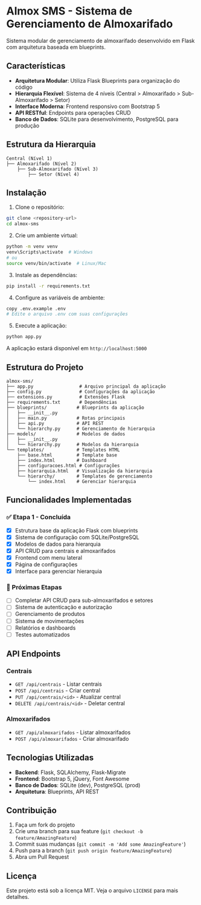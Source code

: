 # Almox SMS - Sistema de Gerenciamento de Almoxarifado

Sistema modular de gerenciamento de almoxarifado desenvolvido em Flask com arquitetura baseada em blueprints.

## Características

- **Arquitetura Modular**: Utiliza Flask Blueprints para organização do código
- **Hierarquia Flexível**: Sistema de 4 níveis (Central > Almoxarifado > Sub-Almoxarifado > Setor)
- **Interface Moderna**: Frontend responsivo com Bootstrap 5
- **API RESTful**: Endpoints para operações CRUD
- **Banco de Dados**: SQLite para desenvolvimento, PostgreSQL para produção

## Estrutura da Hierarquia

```
Central (Nível 1)
├── Almoxarifado (Nível 2)
    ├── Sub-Almoxarifado (Nível 3)
        ├── Setor (Nível 4)
```

## Instalação

1. Clone o repositório:
```bash
git clone <repository-url>
cd almox-sms
```

2. Crie um ambiente virtual:
```bash
python -m venv venv
venv\Scripts\activate  # Windows
# ou
source venv/bin/activate  # Linux/Mac
```

3. Instale as dependências:
```bash
pip install -r requirements.txt
```

4. Configure as variáveis de ambiente:
```bash
copy .env.example .env
# Edite o arquivo .env com suas configurações
```

5. Execute a aplicação:
```bash
python app.py
```

A aplicação estará disponível em `http://localhost:5000`

## Estrutura do Projeto

```
almox-sms/
├── app.py                 # Arquivo principal da aplicação
├── config.py              # Configurações da aplicação
├── extensions.py          # Extensões Flask
├── requirements.txt       # Dependências
├── blueprints/           # Blueprints da aplicação
│   ├── __init__.py
│   ├── main.py           # Rotas principais
│   ├── api.py            # API REST
│   └── hierarchy.py      # Gerenciamento de hierarquia
├── models/               # Modelos de dados
│   ├── __init__.py
│   └── hierarchy.py      # Modelos da hierarquia
└── templates/            # Templates HTML
    ├── base.html         # Template base
    ├── index.html        # Dashboard
    ├── configuracoes.html # Configurações
    ├── hierarquia.html   # Visualização da hierarquia
    └── hierarchy/        # Templates de gerenciamento
        └── index.html    # Gerenciar hierarquia
```

## Funcionalidades Implementadas

### ✅ Etapa 1 - Concluída
- [x] Estrutura base da aplicação Flask com blueprints
- [x] Sistema de configuração com SQLite/PostgreSQL
- [x] Modelos de dados para hierarquia
- [x] API CRUD para centrais e almoxarifados
- [x] Frontend com menu lateral
- [x] Página de configurações
- [x] Interface para gerenciar hierarquia

### 🔄 Próximas Etapas
- [ ] Completar API CRUD para sub-almoxarifados e setores
- [ ] Sistema de autenticação e autorização
- [ ] Gerenciamento de produtos
- [ ] Sistema de movimentações
- [ ] Relatórios e dashboards
- [ ] Testes automatizados

## API Endpoints

### Centrais
- `GET /api/centrais` - Listar centrais
- `POST /api/centrais` - Criar central
- `PUT /api/centrais/<id>` - Atualizar central
- `DELETE /api/centrais/<id>` - Deletar central

### Almoxarifados
- `GET /api/almoxarifados` - Listar almoxarifados
- `POST /api/almoxarifados` - Criar almoxarifado

## Tecnologias Utilizadas

- **Backend**: Flask, SQLAlchemy, Flask-Migrate
- **Frontend**: Bootstrap 5, jQuery, Font Awesome
- **Banco de Dados**: SQLite (dev), PostgreSQL (prod)
- **Arquitetura**: Blueprints, API REST

## Contribuição

1. Faça um fork do projeto
2. Crie uma branch para sua feature (`git checkout -b feature/AmazingFeature`)
3. Commit suas mudanças (`git commit -m 'Add some AmazingFeature'`)
4. Push para a branch (`git push origin feature/AmazingFeature`)
5. Abra um Pull Request

## Licença

Este projeto está sob a licença MIT. Veja o arquivo `LICENSE` para mais detalhes.